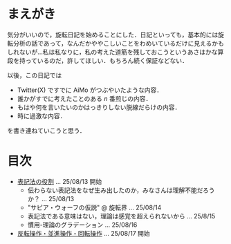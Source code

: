 # まえがき
気分がいいので，旋転日記を始めることにした．日記といっても，基本的には旋転分析の話であって，なんだかややこしいことをわめいているだけに見えるかもしれないが...私は私なりに，私の考えた道筋を残しておこうというあさはかな算段を持っているのだ，許してほしい．もちろん続く保証などない．

以後，この日記では
- Twitter(X) ですでに AiMo がつぶやいたような内容．
- 誰かがすでに考えたことのある $n$ 番煎じの内容．
- もはや何を言いたいのかはっきりしない脱線だらけの内容．
- 時に過激な内容．

を書き連ねていこうと思う．

# 目次
- [表記法の役割](penspinning/diary/250813_role_of_notations) ... 25/08/13 開始
    - 伝わらない表記法をなぜ生み出したのか，みなさんは理解不能だろうか？ ... 25/08/13
    - "サピア・ウォーフの仮説" @ 旋転界 ... 25/08/14
    - 表記法である意味はない，理論は感覚を超えられないから ... 25/8/15
    - 慣用-理論のグラデーション ... 25/08/16
- [反転操作・並進操作・回転操作](penspinning/diary/250817_expansion_of_operations) ... 25/08/17 開始
